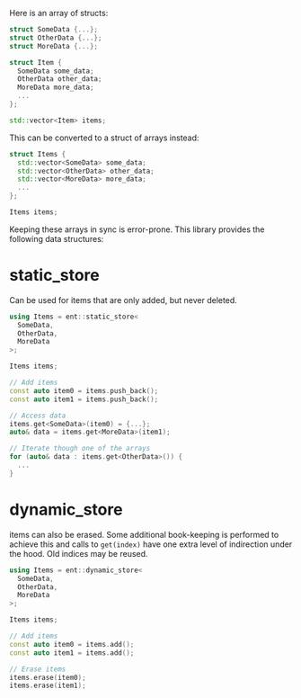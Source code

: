 Here is an array of structs:

```c++
struct SomeData {...};
struct OtherData {...};
struct MoreData {...};

struct Item {
  SomeData some_data;
  OtherData other_data;
  MoreData more_data;
  ...
};

std::vector<Item> items;
```

This can be converted to a struct of arrays instead:

```c++
struct Items {
  std::vector<SomeData> some_data;
  std::vector<OtherData> other_data;
  std::vector<MoreData> more_data;
  ...
};

Items items;
```

Keeping these arrays in sync is error-prone. This library provides the following data structures:

# static_store

Can be used for items that are only added, but never deleted.

```c++
using Items = ent::static_store<
  SomeData,
  OtherData,
  MoreData
>;

Items items;

// Add items
const auto item0 = items.push_back();
const auto item1 = items.push_back();

// Access data
items.get<SomeData>(item0) = {...};
auto& data = items.get<MoreData>(item1);

// Iterate though one of the arrays
for (auto& data : items.get<OtherData>()) {
  ...
}
```

# dynamic_store

items can also be erased. Some additional book-keeping is performed to achieve this and calls to `get(index)` have one extra level of indirection under the hood. Old indices may be reused.

```c++
using Items = ent::dynamic_store<
  SomeData,
  OtherData,
  MoreData
>;

Items items;

// Add items
const auto item0 = items.add();
const auto item1 = items.add();

// Erase items
items.erase(item0);
items.erase(item1);
```
